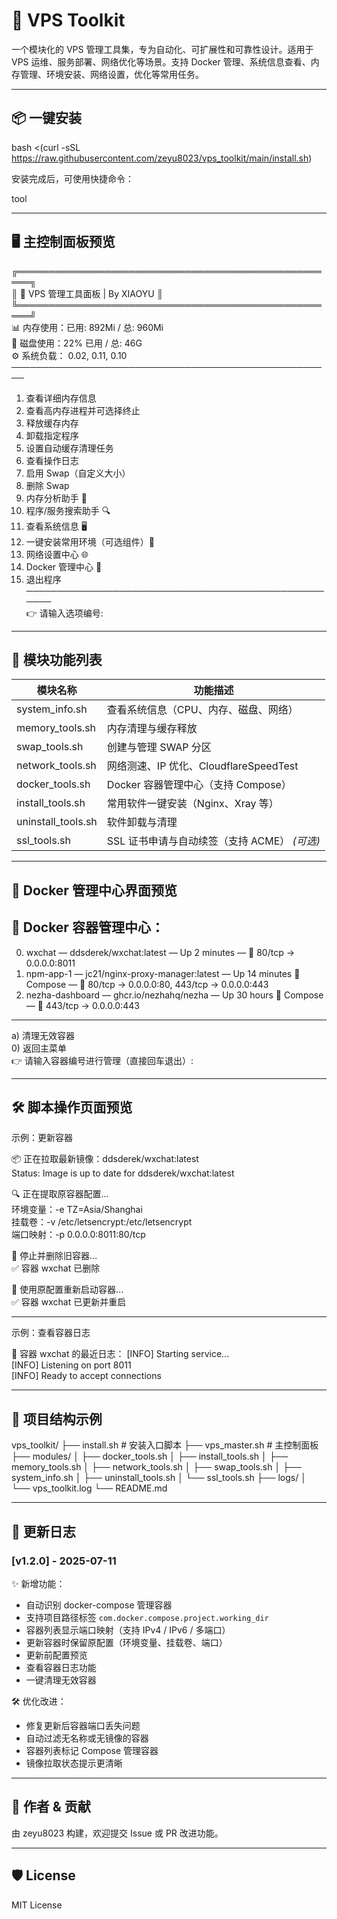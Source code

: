 # 🚀 VPS Toolkit

一个模块化的 VPS 管理工具集，专为自动化、可扩展性和可靠性设计。适用于 VPS 运维、服务部署、网络优化等场景。支持 Docker 管理、系统信息查看、内存管理、环境安装、网络设置，优化等常用任务。

---

## 📦 一键安装

bash <(curl -sSL https://raw.githubusercontent.com/zeyu8023/vps_toolkit/main/install.sh)

安装完成后，可使用快捷命令：

tool

---

## 🖥️ 主控制面板预览

╔════════════════════════════════════════════════════╗  
║         🚀 VPS 管理工具面板  |  By XIAOYU           ║  
╚════════════════════════════════════════════════════╝  
📊 内存使用：已用: 892Mi / 总: 960Mi  
💽 磁盘使用：22% 已用 / 总: 46G  
⚙️ 系统负载： 0.02, 0.11, 0.10  
────────────────────────────────────────────────────  
 1. 查看详细内存信息  
 2. 查看高内存进程并可选择终止  
 3. 释放缓存内存  
 4. 卸载指定程序  
 5. 设置自动缓存清理任务  
 6. 查看操作日志  
 7. 启用 Swap（自定义大小）  
 8. 删除 Swap  
 9. 内存分析助手 🧠  
10. 程序/服务搜索助手 🔍  
11. 查看系统信息 🖥️  
12. 一键安装常用环境（可选组件）🧰  
13. 网络设置中心 🌐  
14. Docker 管理中心 🐳  
 0. 退出程序  
────────────────────────────────────────────────────  
👉 请输入选项编号:  

---

## 🧩 模块功能列表

模块名称             | 功能描述
----------------------|------------------------------------------------
system_info.sh        | 查看系统信息（CPU、内存、磁盘、网络）
memory_tools.sh       | 内存清理与缓存释放
swap_tools.sh         | 创建与管理 SWAP 分区
network_tools.sh      | 网络测速、IP 优化、CloudflareSpeedTest
docker_tools.sh       | Docker 容器管理中心（支持 Compose）
install_tools.sh      | 常用软件一键安装（Nginx、Xray 等）
uninstall_tools.sh    | 软件卸载与清理
ssl_tools.sh          | SSL 证书申请与自动续签（支持 ACME） *(可选)*

---

## 🐳 Docker 管理中心界面预览

🐳 Docker 容器管理中心：
--------------------------------------------
0) wxchat           —  ddsderek/wxchat:latest           —  Up 2 minutes   —  🔌 80/tcp → 0.0.0.0:8011  
1) npm-app-1        —  jc21/nginx-proxy-manager:latest  —  Up 14 minutes 🧩 Compose  —  🔌 80/tcp → 0.0.0.0:80, 443/tcp → 0.0.0.0:443  
2) nezha-dashboard  —  ghcr.io/nezhahq/nezha            —  Up 30 hours   🧩 Compose  —  🔌 443/tcp → 0.0.0.0:443  
--------------------------------------------
a) 清理无效容器  
0) 返回主菜单  
👉 请输入容器编号进行管理（直接回车退出）:

---

## 🛠️ 脚本操作页面预览

示例：更新容器

📦 正在拉取最新镜像：ddsderek/wxchat:latest  
Status: Image is up to date for ddsderek/wxchat:latest  

🔍 正在提取原容器配置...  
环境变量：-e TZ=Asia/Shanghai  
挂载卷：-v /etc/letsencrypt:/etc/letsencrypt  
端口映射：-p 0.0.0.0:8011:80/tcp  

🛑 停止并删除旧容器...  
✅ 容器 wxchat 已删除  

🚀 使用原配置重新启动容器...  
✅ 容器 wxchat 已更新并重启

---

示例：查看容器日志

📜 容器 wxchat 的最近日志：
[INFO] Starting service...  
[INFO] Listening on port 8011  
[INFO] Ready to accept connections

---

## 📁 项目结构示例

vps_toolkit/
├── install.sh              # 安装入口脚本
├── vps_master.sh           # 主控制面板
├── modules/
│   ├── docker_tools.sh
│   ├── install_tools.sh
│   ├── memory_tools.sh
│   ├── network_tools.sh
│   ├── swap_tools.sh
│   ├── system_info.sh
│   ├── uninstall_tools.sh
│   └── ssl_tools.sh
├── logs/
│   └── vps_toolkit.log
└── README.md

---

## 📌 更新日志

### [v1.2.0] - 2025-07-11

✨ 新增功能：
- 自动识别 docker-compose 管理容器
- 支持项目路径标签 `com.docker.compose.project.working_dir`
- 容器列表显示端口映射（支持 IPv4 / IPv6 / 多端口）
- 更新容器时保留原配置（环境变量、挂载卷、端口）
- 更新前配置预览
- 查看容器日志功能
- 一键清理无效容器

🛠️ 优化改进：
- 修复更新后容器端口丢失问题
- 自动过滤无名称或无镜像的容器
- 容器列表标记 Compose 管理容器
- 镜像拉取状态提示更清晰

---

## 🧠 作者 & 贡献

由 zeyu8023 构建，欢迎提交 Issue 或 PR 改进功能。

---

## 🛡️ License

MIT License
